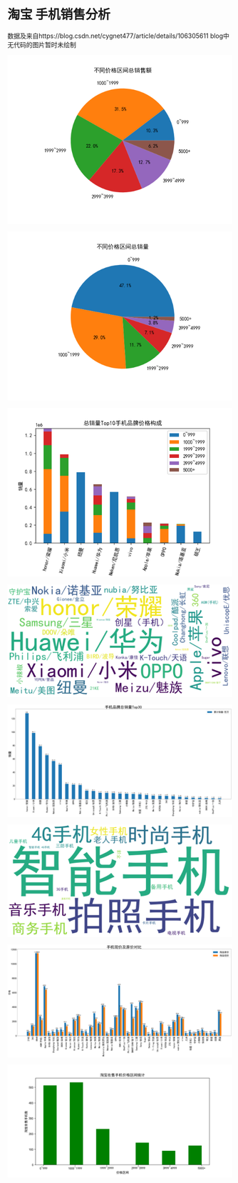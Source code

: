 # 淘宝 手机销售分析
数据及来自https://blog.csdn.net/cygnet477/article/details/106305611
blog中无代码的图片暂时未绘制

![alt text](https://github.com/briny-fish/TaoBao-/blob/main/%E4%B8%8D%E5%90%8C%E4%BB%B7%E6%A0%BC%E5%8C%BA%E9%97%B4%E6%80%BB%E9%94%80%E5%94%AE%E9%A2%9D.png)

![alt text](https://github.com/briny-fish/TaoBao-/blob/main/%E4%B8%8D%E5%90%8C%E4%BB%B7%E6%A0%BC%E5%8C%BA%E9%97%B4%E6%80%BB%E9%94%80%E9%87%8F.png)

![alt text](https://github.com/briny-fish/TaoBao-/blob/main/%E6%80%BB%E9%94%80%E9%87%8FTop10%E6%89%8B%E6%9C%BA%E5%93%81%E7%89%8C%E4%BB%B7%E6%A0%BC%E6%9E%84%E6%88%90.png)

![alt text](https://github.com/briny-fish/TaoBao-/blob/main/%E6%89%8B%E6%9C%BA%E5%93%81%E7%89%8C%E8%AF%8D%E4%BA%91%E5%9B%BE.png)

![alt text](https://github.com/briny-fish/TaoBao-/blob/main/%E6%89%8B%E6%9C%BA%E6%80%BB%E9%94%80%E9%87%8FTop30.png)

![alt text](https://github.com/briny-fish/TaoBao-/blob/main/%E6%89%8B%E6%9C%BA%E7%B1%BB%E5%9E%8B%E8%AF%8D%E4%BA%91%E5%9B%BE.png)

![alt text](https://github.com/briny-fish/TaoBao-/blob/main/%E6%89%8B%E6%9C%BA%E9%94%80%E5%94%AE%E7%8E%B0%E4%BB%B7%26%E5%8E%9F%E4%BB%B7%E5%AF%B9%E6%AF%94.png)

![alt text](https://github.com/briny-fish/TaoBao-/blob/main/%E6%B7%98%E5%AE%9D%E5%9C%A8%E5%94%AE%E6%89%8B%E6%9C%BA%E4%BB%B7%E6%A0%BC%E5%8C%BA%E9%97%B4%E7%BB%9F%E8%AE%A1.png)

